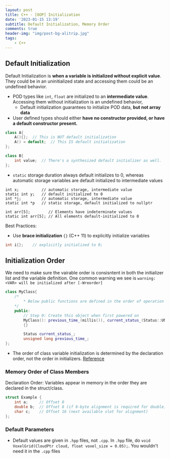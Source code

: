 ```yaml
---
layout: post
title: C++ - [OOP] Initialization
date: '2023-01-15 13:19'
subtitle: Default Initialization, Memory Order
comments: true
header-img: "img/post-bg-alitrip.jpg"
tags:
    - C++
---
```


## Default Initialization

Default Initialization is **when a variable is initialized without explicit value**. They could be in an uninitialized state and accessing them could be an undefined behavior.

- POD types like `int`, `float` are initialized to an **intermediate value**. Accessing them without initialization is an undefined behavior,
    - Default initialization guarantees to initialize POD data, **but not array data**
- User defined types should either **have no constructor provided, or have a default constructor present.**

```cpp
class A{
    A(){};  // This is NOT default initialization
    A() = default;  // This IS default initialization
};

class B{
    int value;  // There's a synthesized default initializer as well.
};
```

- `static` storage duration always default initializes to 0, whereas automatic storage variables are default initialized to intermediate values

```
int x;          // automatic storage, intermediate value
static int y;   // default initialized to 0
int *j;         // automatic storage, intermediate value
static int *p   // static storage, default initialized to nullptr

int arr[5];        // Elements have indeterminate values
static int arr[5]; // All elements default-initialized to 0
```

Best Practices:

- Use **brace initialization** `{}` (C++ 11) to explicitly initialize variables

```cpp
int i{};    // explicitly initialized to 0;
```

## Initialization Order

We need to make sure the vairable order is consisntent in both the initializer list and the variable definition. One common warning we see is `warning: <VAR> will be initialized after [-Wreorder]`

```cpp
class MyClass{
    /*
        * Below public functions are defined in the order of operation
    */
    public:
        // Step 0: Create this object when first powered on
        MyClass(): previous_time_(millis()), current_status_(Status::UNINITIALIZED)
        {}

        Status current_status_;
        unsigned long previous_time_;
};
```

- The order of class variable initialization is determined by the declaration order, not the order in initializers. [Reference](https://wiki.sei.cmu.edu/confluence/display/cplusplus/OOP53-CPP.+Write+constructor+member+initializers+in+the+canonical+order)

### Memory Order of Class Members

Declaration Order: Variables appear in memory in the order they are declared in the struct/class.

```cpp
struct Example {
    int a;     // Offset 0
    double b;  // Offset 8 (if 8-byte alignment is required for double)
    char c;    // Offset 16 (next available slot for alignment)
};
```

### Default Parameters

- Default values are given in `.hpp` files, not `.cpp`. In `.hpp` file, do `void VoxelGrid(CloudPtr cloud, float voxel_size = 0.05);`. You wouldn't need it in the `.cpp` files